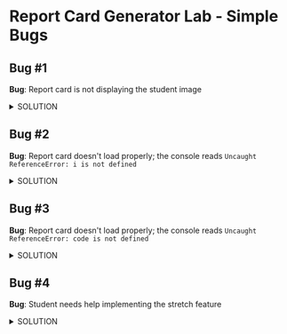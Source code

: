 # Report Card Generator Lab - Simple Bugs

## Bug #1
<b>Bug</b>: Report card is not displaying the student image
<br>
<details><summary>SOLUTION</summary>
<p>The JS selector is not picking up the correct HTML element. Update line 67 to select the `img` element, not the container `div`</p>
</details>

## Bug #2
<b>Bug</b>: Report card doesn't load properly; the console reads `Uncaught ReferenceError: i is not defined`
<br>
<details><summary>SOLUTION</summary>
<p>Update the forEach to include the argument `i` (index)</p>
</details>

## Bug #3
<b>Bug</b>: Report card doesn't load properly; the console reads `Uncaught ReferenceError: code is not defined`
<br>
<details><summary>SOLUTION</summary>
<p>Update the template literals in the `addCourseRowToReportCard()` function (change from class names to expressions)</p>
</details>

## Bug #4
<b>Bug</b>: Student needs help implementing the stretch feature
<br>
<details><summary>SOLUTION</summary>
<p>Refer to exemplar code if needed</p>
</details>
